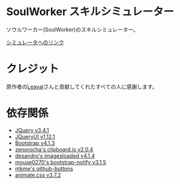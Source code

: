 # SoulWorker スキルシミュレーター
ソウルワーカー(SoulWorker)のスキルシミュレーター。

[シミュレータへのリンク](https://pinkusagi.github.io/swskillsimu_jp/)

# クレジット
原作者の[Leayal](https://github.com/Leayal)さんと貢献してくれたすべての人に感謝します。

# 依存関係
- [JQuery v3.4.1](https://jquery.com)
- [JQueryUI v1.12.1](https://jqueryui.com)
- [Bootstrap v4.1.3](https://getbootstrap.com/docs/4.1/getting-started/introduction/)
- [zenorocha's clipboard.js v2.0.4](https://github.com/zenorocha/clipboard.js)
- [desandro's imagesloaded v4.1.4](https://github.com/desandro/imagesloaded)
- [mouse0270's bootstrap-notify v3.1.5](https://github.com/mouse0270/bootstrap-notify)
- [ntkme's github-buttons](https://github.com/ntkme/github-buttons)
- [animate.css v3.7.2](https://github.com/daneden/animate.css)
